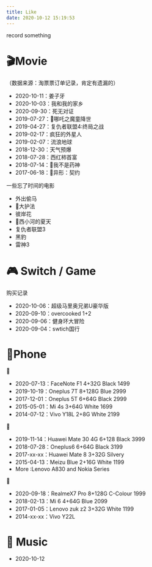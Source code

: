 ```yaml
---
title: Like
date: 2020-10-12 15:19:53
---
```


record something

# 🎬Movie

（数据来源：淘票票订单记录，肯定有遗漏的）

- 2020-10-11：姜子牙
- 2020-10-03：我和我的家乡
- 2020-09-30：死无对证
- 2019-07-27：🌟哪吒之魔童降世
- 2019-04-27：复仇者联盟4:终局之战
- 2019-02-17：疯狂的外星人
- 2019-02-07：流浪地球
- 2018-12-30：天气预爆
- 2018-07-28：西红柿首富
- 2018-07-14：🌟我不是药神
- 2017-06-18：🌟异形：契约

一些忘了时间的电影

- 外出偷马
- 🌟大护法
- 彼岸花
- 🌟西小河的夏天
- 复仇者联盟3
- 黑豹
- 雷神3

# 🎮 Switch / Game

购买记录

- 2020-10-06：超级马里奥兄弟U豪华版
- 2020-09-10：overcooked 1+2
- 2020-09-06：健身环大冒险
- 2020-09-04：swtich国行



# 📱Phone

👦

- 2020-07-13：FaceNote F1 4+32G Black 1499
- 2019-10-19：Oneplus 7T 8+128G Blue 2999
- 2017-12-01：Oneplus 5T 6+64G Black 2999
- 2015-05-01：Mi 4s 3+64G White 1699
- 2014-07-12：Vivo Y18L 2+8G White 2199

👨

- 2019-11-14：Huawei Mate 30 4G 6+128 Black 3999
- 2018-07-28：Oneplus6 6+64G Black 3199
- 2017-xx-xx：Huawei Mate 8  3+32G Silvery
- 2015-04-13：Meizu Blue 2+16G White 1199 
- More :Lenovo A830 and  Nokia Series

👩

- 2020-09-18：RealmeX7 Pro 8+128G C-Colour 1999
- 2018-02-13：Mi 6 4+64G Blue 2099
- 2017-01-05：Lenovo zuk z2 3+32G White  1199
- 2014-xx-xx：Vivo Y22L 

# 🎵 Music

- 2020-10-12